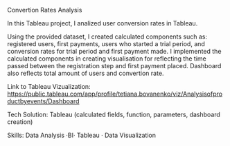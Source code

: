 Convertion Rates Analysis

In this Tableau project, I analized user conversion rates in Tableau.

Using the provided dataset, I created calculated components such as: registered users, first payments, users who started a trial period, and conversion rates for trial period and first payment made. I implemented the calculated components in creating visualisation for reflecting the time passed between the registration step and first payment placed. Dashboard also reflects total amount of users and convertion rate.

Link to Tableau Vizualization: https://public.tableau.com/app/profile/tetiana.bovanenko/viz/Analysisofproductbyevents/Dashboard

Tech Solution:
Tableau (calculated fields, function, parameters, dashboard creation)

Skills:
Data Analysis ·BI· Tableau · Data Visualization
